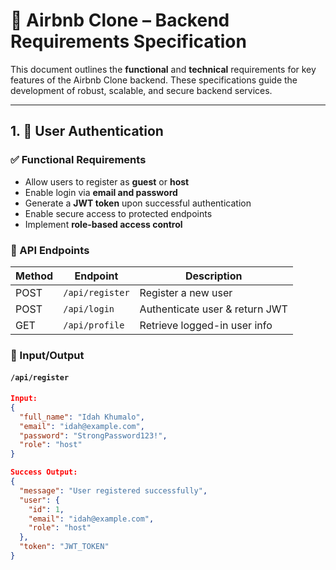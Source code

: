 # 📌 Airbnb Clone – Backend Requirements Specification

This document outlines the **functional** and **technical** requirements for key features of the Airbnb Clone backend. These specifications guide the development of robust, scalable, and secure backend services.

---

## 1. 🔐 User Authentication

### ✅ Functional Requirements
- Allow users to register as **guest** or **host**
- Enable login via **email and password**
- Generate a **JWT token** upon successful authentication
- Enable secure access to protected endpoints
- Implement **role-based access control**

### 🔧 API Endpoints

| Method | Endpoint          | Description                    |
|--------|-------------------|--------------------------------|
| POST   | `/api/register`   | Register a new user            |
| POST   | `/api/login`      | Authenticate user & return JWT |
| GET    | `/api/profile`    | Retrieve logged-in user info   |

### 🔄 Input/Output

#### `/api/register`
```json
Input:
{
  "full_name": "Idah Khumalo",
  "email": "idah@example.com",
  "password": "StrongPassword123!",
  "role": "host"
}

Success Output:
{
  "message": "User registered successfully",
  "user": {
    "id": 1,
    "email": "idah@example.com",
    "role": "host"
  },
  "token": "JWT_TOKEN"
}

